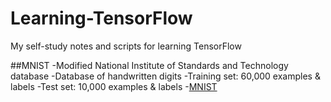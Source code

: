# Learning-TensorFlow
My self-study notes and scripts for learning TensorFlow

##MNIST
-Modified National Institute of Standards and Technology database
-Database of handwritten digits
-Training set: 60,000 examples & labels
-Test set: 10,000 examples & labels
-[MNIST](http://yann.lecun.com/exdb/mnist/)
